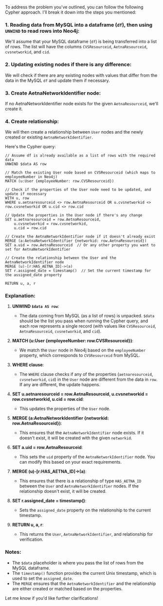 To address the problem you've outlined, you can follow the following Cypher approach. I'll break it down into the steps you mentioned:

### 1. **Reading data from MySQL into a dataframe (`df`), then using `UNWIND` to read rows into Neo4j**:
We'll assume that your MySQL dataframe (`df`) is being transferred into a list of rows. The list will have the columns `CVSResourceid`, `AetnaResourceid`, `cvsnetworkid`, and `cid`.

### 2. **Updating existing nodes if there is any difference**:
We will check if there are any existing nodes with values that differ from the data in the MySQL `df` and update them if necessary.

### 3. **Create AetnaNetworkIdentifier node**:
If no AetnaNetworkIdentifier node exists for the given `AetnaResourceid`, we'll create it.

### 4. **Create relationship**:
We will then create a relationship between `User` nodes and the newly created or existing `AetnaNetworkIdentifier`.

Here's the Cypher query:

```cypher
// Assume df is already available as a list of rows with the required data
UNWIND $data AS row

// Match the existing User node based on CVSResourceid (which maps to employeeNumber in Neo4j)
MATCH (u:User {employeeNumber: row.CVSResourceid})

// Check if the properties of the User node need to be updated, and update if necessary
WITH u, row
WHERE u.aetnaresourceid <> row.AetnaResourceid OR u.cvsnetworkid <> row.cvsnetworkid OR u.cid <> row.cid

// Update the properties in the User node if there's any change
SET u.aetnaresourceid = row.AetnaResourceid,
    u.cvsnetworkid = row.cvsnetworkid,
    u.cid = row.cid

// Create the AetnaNetworkIdentifier node if it doesn't already exist
MERGE (a:AetnaNetworkIdentifier {networkid: row.AetnaResourceid})
SET a.uid = row.AetnaResourceid  // Or any other property you want to set for AetnaNetworkIdentifier

// Create the relationship between the User and the AetnaNetworkIdentifier node
MERGE (u)-[r:HAS_AETNA_ID]->(a)
SET r.assigned_date = timestamp()  // Set the current timestamp for the assigned_date property

RETURN u, a, r
```

### Explanation:

1. **UNWIND `$data AS row`**:
   - The data coming from MySQL (as a list of rows) is unpacked. `$data` should be the list you pass when running the Cypher query, and each row represents a single record (with values like `CVSResourceid`, `AetnaResourceid`, `cvsnetworkid`, and `cid`).

2. **MATCH (u:User {employeeNumber: row.CVSResourceid})**:
   - We match the `User` node in Neo4j based on the `employeeNumber` property, which corresponds to `CVSResourceid` from MySQL.

3. **WHERE clause**:
   - The `WHERE` clause checks if any of the properties (`aetnaresourceid`, `cvsnetworkid`, `cid`) in the `User` node are different from the data in `row`. If any are different, the update happens.

4. **SET u.aetnaresourceid = row.AetnaResourceid, u.cvsnetworkid = row.cvsnetworkid, u.cid = row.cid**:
   - This updates the properties of the `User` node.

5. **MERGE (a:AetnaNetworkIdentifier {networkid: row.AetnaResourceid})**:
   - This ensures that the `AetnaNetworkIdentifier` node exists. If it doesn't exist, it will be created with the given `networkid`.

6. **SET a.uid = row.AetnaResourceid**:
   - This sets the `uid` property of the `AetnaNetworkIdentifier` node. You can modify this based on your exact requirements.

7. **MERGE (u)-[r:HAS_AETNA_ID]->(a)**:
   - This ensures that there is a relationship of type `HAS_AETNA_ID` between the `User` and `AetnaNetworkIdentifier` nodes. If the relationship doesn't exist, it will be created.

8. **SET r.assigned_date = timestamp()**:
   - Sets the `assigned_date` property on the relationship to the current timestamp.

9. **RETURN u, a, r**:
   - This returns the `User`, `AetnaNetworkIdentifier`, and relationship for verification.

### Notes:
- The `$data` placeholder is where you pass the list of rows from the MySQL dataframe.
- The `timestamp()` function provides the current Unix timestamp, which is used to set the `assigned_date`.
- The `MERGE` ensures that the `AetnaNetworkIdentifier` and the relationship are either created or matched based on the properties.

Let me know if you'd like further clarifications!